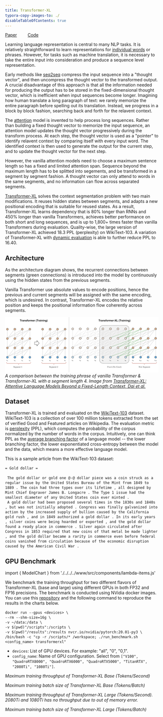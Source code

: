 ```yaml
---
title: Transformer-XL
typora-copy-images-to: ./
disableTableOfContents: true
---
```


[Paper](https://arxiv.org/abs/1901.02860)   &nbsp; &nbsp; &nbsp; &nbsp; [Code](https://github.com/NVIDIA/DeepLearningExamples/tree/master/PyTorch/LanguageModeling/Transformer-XL)

Learning language representation is central to many NLP tasks. It is relatively straightforward to learn representations for [individual words](https://en.wikipedia.org/wiki/Word2vec) or phrases. However, for tasks such as machine translation, it is necessary to take the entire input into consideration and produce a sequence level representation.

Early methods like [seq2seq](https://arxiv.org/abs/1409.3215) compress the input sequence into a "thought vector", and then uncompress the thought vector to the transformed output. A crucial disadvantage of this approach is that all the information needed for producing the output has to be stored in the fixed-dimensional thought vector, which is inefficient when input sequences become longer. Imagining how human translate a long paragraph of text: we rarely memorize the entire paragraph before spelling out its translation. Instead, we progress in a block by block fashion, searching back and forth for the relavent context.

The [attention](https://arxiv.org/abs/1706.03762) model is invented to help process long sequences. Rather than building a fixed thought vector to memorize the input sequence, an attention model updates the thought vector progressively during the transform process. At each step, the thought vector is used as a "pointer" to identify relavent context by comparing itself with every input word. The identified context is then used to generate the output for the current step, and to update the thought vector for the next step.

However, the vanilla attention models need to choose a maximum sentence length so has a fixed and limited attention span. Sequence beyond the maximum length has to be splitted into segements, and be transformed in a segment by segment fashion. A thought vector can only attend to words in the same segments, and no information can flow across separated segments. 

[Transformer-XL](https://arxiv.org/abs/1901.02860) solves the context segmentation problem with two main modifications. It reuses hidden states between segments, and adapts a new positional encoding that is suitable for reused states. As a result, Transformer-XL learns dependency that is 80% longer than RNNs and 450% longer than vanilla Transformers, achieves better performance on both short and long sequences, and is up to 1,800+ times faster than vanilla Transformers during evaluation. Quality-wise, the large version of Transformer-XL achieved 18.3 PPL (perplexity) on WikiText-103. A variation of Transformer-XL with [dynamic evaluation](https://arxiv.org/abs/1904.08378) is able to further reduce PPL to 16.40.



## Architecture

As the architecture diagram shows, the recurrent connections between segments (green connections) is introduced into the model by continuously using the hidden states from the previous segments.

Vanilla Transformer use absolute values to encode positions, hence the previous and current segments will be assigned with the same encoding, which is undesired. In contrast, Transformer-XL encodes the relative position and keeps the positional information flow coherently across segments.

![Transformer-XL](transformer-XL-training.png)
*A comparison between the training phrase of vanilla Transformer & Transformer-XL with a segment length 4. Image from [Transformer-XL: Attentive Language Models Beyond a Fixed-Length Context, Dai et al.](https://arxiv.org/abs/1901.02860)*

## Dataset

Transformer-XL is trained and evaluated on the [WikiText-103](https://www.salesforce.com/products/einstein/ai-research/the-wikitext-dependency-language-modeling-dataset/) dataset. WikiText-103 is a collection of over 100 million tokens extracted from the set of verified Good and Featured articles on Wikipedia. The evaluation metric is [perplexity](https://en.wikipedia.org/wiki/Perplexity) (PPL), which computes the probability of the corpus normalized by the number of words in the corpus. Intuitively, one can think PPL as the [average branching factor](https://brenocon.com/blog/2013/01/perplexity-as-branching-factor-as-shannon-diversity-index/) of a language model -- the lower branching factor, the lower exponentiated cross-entropy between the model and the data, which means a more effective language model.

This is a sample article from the WikiText-103 dataset:

```
= Gold dollar =

 The gold dollar or gold one @-@ dollar piece was a coin struck as a regular issue by the United States Bureau of the Mint from 1849 to 1889 . The coin had three types over its lifetime , all designed by Mint Chief Engraver James B. Longacre . The Type 1 issue had the smallest diameter of any United States coin ever minted .
 A gold dollar had been proposed several times in the 1830s and 1840s , but was not initially adopted . Congress was finally galvanized into action by the increased supply of bullion caused by the California gold rush , and in 1849 authorized a gold dollar . In its early years , silver coins were being hoarded or exported , and the gold dollar found a ready place in commerce . Silver again circulated after Congress in 1853 required that new coins of that metal be made lighter , and the gold dollar became a rarity in commerce even before federal coins vanished from circulation because of the economic disruption caused by the American Civil War .
```

## GPU Benchmark

import { ModelChart } from './../../../www/src/components/lambda-items.js'

We benchmark the training throughput for two different flavors of Transformer-XL (base and large) using different GPUs in both FP32 and FP16 precisions. The benchmark is conducted using NVidia docker images. You can use this [repository](https://github.com/lambdal/deeplearning-benchmark) and the following command to reproduce the results in the charts below.

```
docker run --gpus <devices> \
--rm --shm-size=16g \
-v ~/data:/data \
-v $(pwd)"/scripts":/scripts \
-v $(pwd)"/results":/results nvcr.io/nvidia/pytorch:20.01-py3 \
/bin/bash -c "cp -r /scripts/* /workspace; ./run_benchmark.sh <config_name> transformerxl"
```
- `devices`: List of GPU devices. For example: "all", "0", "0,1".
- `config_name`: Name of GPU configuration. Select from `["V100", "QuadroRTX8000", "QuadroRTX6000", "QuadroRTX5000", "TitanRTX", "2080Ti", "1080Ti"]`.


<ModelChart selected_model='transformerxlbase' selected_gpu='V100' selected_metric="throughput"/>

*Maximum training throughput of Transformer-XL Base (Tokens/Second)*


<ModelChart selected_model='transformerxlbase' selected_gpu='V100' selected_metric="bs"/>

*Maximum training batch size of Transformer-XL Base (Tokens/Batch)*


<ModelChart selected_model='transformerxllarge' selected_gpu='V100' selected_metric="throughput"/>

*Maximum training throughput of Transformer-XL Large (Tokens/Second). 2080Ti and 1080Ti has no throughput due to out of memory error.*


<ModelChart selected_model='transformerxllarge' selected_gpu='V100' selected_metric="bs"/>

*Maximum training batch size of Transformer-XL Large (Tokens/Batch)*